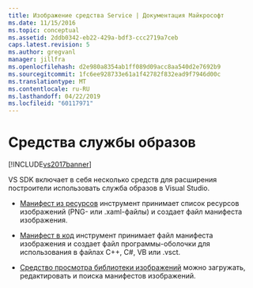 ```yaml
---
title: Изображение средства Service | Документация Майкрософт
ms.date: 11/15/2016
ms.topic: conceptual
ms.assetid: 2ddb0342-eb22-429a-bdf3-ccc2719a7ceb
caps.latest.revision: 5
ms.author: gregvanl
manager: jillfra
ms.openlocfilehash: d2e980a8354ab1ff089d09acc8aa540d2e7692b9
ms.sourcegitcommit: 1fc6ee928733e61a1f42782f832ead9f7946d00c
ms.translationtype: MT
ms.contentlocale: ru-RU
ms.lasthandoff: 04/22/2019
ms.locfileid: "60117971"
---
```

# <a name="image-service-tools"></a>Средства службы образов
[!INCLUDE[vs2017banner](../../includes/vs2017banner.md)]

VS SDK включает в себя несколько средств для расширения построители использовать служба образов в Visual Studio.  
  
- [Манифест из ресурсов](../../extensibility/internals/manifest-from-resources.md) инструмент принимает список ресурсов изображений (PNG- или .xaml-файлы) и создает файл манифеста изображения.  
  
- [Манифест в код](../../extensibility/internals/manifest-to-code.md) инструмент принимает файл манифеста изображения и создает файл программы-оболочки для использования в файлах C++, C#, VB или .vsct.  
  
- [Средство просмотра библиотеки изображений](../../extensibility/internals/image-library-viewer.md) можно загружать, редактировать и поиска манифестов изображений.
